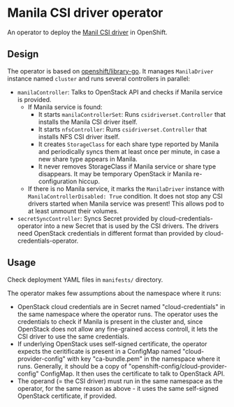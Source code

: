 # Manila CSI driver operator

An operator to deploy the [Manil CSI driver](https://github.com/openshift/cloud-provider-openstack/tree/master/pkg/csi/manila) in OpenShift.

## Design

The operator is based on [openshift/library-go](https://github.com/openshift/library-go). It manages `ManilaDriver` instance named `cluster` and runs several controllers in parallel:

* `manilaController`: Talks to OpenStack API and checks if Manila service is provided.
  * If Manila service is found: 
    * It starts `manilaControllerSet`: Runs `csidriverset.Controller` that installs the Manila CSI driver itself.
    * It starts `nfsController`: Runs `csidriverset.Controller` that installs NFS CSI driver itself.
    * It creates `StorageClass` for each share type reported by Manila and periodically syncs them at least once per minute, in case a new share type appears in Manila.
    * It never removes StorageClass if Manila service or share type disappears. It may be temporary OpenStack ir Manila re-configuration hiccup.
  * If there is no Manila service, it marks the `ManilaDriver` instance with `ManilaControllerDisabled: True` condition. It does not stop any CSI drivers started when Manila service was present! This allows pod to at least unmount their volumes. 
* `secretSyncController`: Syncs Secret provided by cloud-credentials-operator into a new Secret that is used by the CSI drivers. The drivers need OpenStack credentials in different format than provided by cloud-credentials-operator.

## Usage

Check deployment YAML files in `manifests/` directory.

The operator makes few assumptions about the namespace where it runs:

* OpenStack cloud credentials are in Secret named "cloud-credentials" in the same namespace where the operator runs. The operator uses the credentials to check if Manila is present in the cluster and, since OpenStack does not allow any fine-grained access controll, it lets the CSI driver to use the same credentials.
* If underlying OpenStack uses self-signed certificate, the operator expects the ceritificate is present in a ConfigMap named "cloud-provider-config" with key "ca-bundle.pem" in the namespace where it runs. Generally, it should be a copy of "openshift-config/cloud-provider-config" ConfigMap. It then uses the certificate to talk to OpenStack API.
* The operand (= the CSI driver) must run in the same namespace as the operator, for the same reason as above - it uses the same self-signed OpenStack certificate, if provided.
